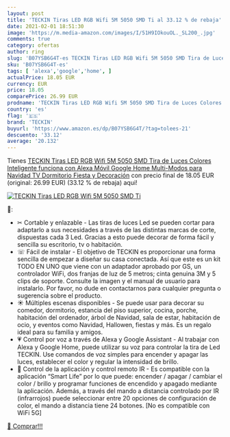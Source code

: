 ```yaml
---
layout: post
title: 'TECKIN Tiras LED RGB Wifi 5M 5050 SMD Ti al 33.12 % de rebaja'
date: 2021-02-01 18:51:30
image: 'https://m.media-amazon.com/images/I/51H9IOkouOL._SL200_.jpg'
comments: true
category: ofertas
author: ring
slug: 'B07YSB6G4T-es TECKIN Tiras LED RGB Wifi 5M 5050 SMD Tira de Luces...'
sku: 'B07YSB6G4T-es'
tags: [ 'alexa','google','home', ]
actualPrice: 18.05 EUR
currency: EUR
price: 18.05
comparePrice: 26.99 EUR
prodname: 'TECKIN Tiras LED RGB Wifi 5M 5050 SMD Tira de Luces Colores Inteligente funciona con Alexa Móvil Google Home Multi-Modos para Navidad TV Dormitorio Fiesta y Decoración'
country: 'es'
flag: '🇪🇸'
brand: 'TECKIN'
buyurl: 'https://www.amazon.es/dp/B07YSB6G4T/?tag=tolees-21'
descuento: '33.12'
average: '20.132'
---
```


Tienes [TECKIN Tiras LED RGB Wifi 5M 5050 SMD Tira de Luces Colores Inteligente funciona con Alexa Móvil Google Home Multi-Modos para Navidad TV Dormitorio Fiesta y Decoración](https://www.amazon.es/dp/B07YSB6G4T/?tag=tolees-21) con precio final de  18.05 EUR (original: 26.99 EUR) (33.12 %  de rebaja) aqui!

[![TECKIN Tiras LED RGB Wifi 5M 5050 SMD Ti](https://m.media-amazon.com/images/I/51H9IOkouOL._SL200_.jpg)](https://www.amazon.es/dp/B07YSB6G4T/?tag=tolees-21)

🔎:

- ✂ Cortable y enlazable - Las tiras de luces Led se pueden cortar para adaptarlo a sus necesidades a través de las distintas marcas de corte, dispuestas cada 3 Led. Gracias a esto puede decorar de forma fácil y sencilla su escritorio, tv o habitación.
- ☏ Fácil de instalar - El objetivo de TECKIN es proporcionar una forma sencilla de empezar a diseñar su casa conectada. Así que este es un kit TODO EN UNO que viene con un adaptador aprobado por GS, un controlador WiFi, dos franjas de luz de 5 metros; cinta genuina 3M y 5 clips de soporte. Consulte la imagen y el manual de usuario para instalarlo. Por favor, no dude en contactarnos para cualquier pregunta o sugerencia sobre el producto.
- ☀ Múltiples escenas disponibles - Se puede usar para decorar su comedor, dormitorio, estancia del piso superior, cocina, porche, habitación del ordenador, árbol de Navidad, sala de estar, habitación de ocio, y eventos como Navidad, Hallowen, fiestas y más. Es un regalo ideal para su familia y amigos.
- 💗 Control por voz a través de Alexa y Google Assistant - Al trabajar con Alexa y Google Home, puede utilizar su voz para controlar la tira de Led TECKIN. Use comandos de voz simples para encender y apagar las luces, establecer el color y regular la intensidad de brillo.
- 🎁 Control de la aplicación y control remoto IR - Es compatible con la aplicación “Smart Life” por lo que puede: encender / apagar / cambiar el color / brillo y programar funciones de encendido y apagado mediante la aplicación. Además, a través del mando a distancia controlado por IR (infrarrojos) puede seleccionar entre 20 opciones de configuración de color, el mando a distancia tiene 24 botones. [No es compatible con WiFi 5G]

[🛒 Comprar!!!](https://www.amazon.es/dp/B07YSB6G4T/?tag=tolees-21)
